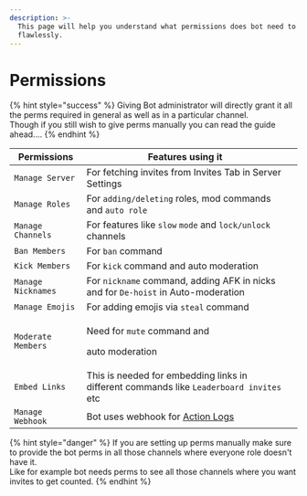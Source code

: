 ```yaml
---
description: >-
  This page will help you understand what permissions does bot need to work
  flawlessly.
---
```


# Permissions

{% hint style="success" %}
Giving Bot administrator will directly grant it all the perms required in general as well as in a particular channel.\
Though if you still wish to give perms manually you can read the guide ahead....
{% endhint %}

| Permissions        | Features using it                                                                       |   |
| ------------------ | --------------------------------------------------------------------------------------- | - |
| `Manage Server`    | For fetching invites from Invites Tab in Server Settings                                |   |
| `Manage Roles`     | For `adding/deleting` roles, mod commands and `auto role`                               |   |
| `Manage Channels`  | For features like `slow` `mode` and `lock/unlock` channels                              |   |
| `Ban Members`      | For `ban` command                                                                       |   |
| `Kick Members`     | For `kick` command and auto moderation                                                  |   |
| `Manage Nicknames` | For  `nickname` command, adding AFK in nicks and for `De-hoist` in Auto-moderation      |   |
| `Manage Emojis`    | For adding emojis via `steal` command                                                   |   |
| `Moderate Members` | <p>Need for <code>mute</code> command and</p><p>auto moderation</p>                     |   |
| `Embed Links`      | This is needed for embedding links in different commands like `Leaderboard invites` etc |   |
| `Manage Webhook`   | Bot uses webhook for [Action Logs](../website/dashboard/action-logs.md)                 |   |

{% hint style="danger" %}
If you are setting up perms manually make sure to provide the bot perms in all those channels where everyone role doesn't have it.\
Like for example bot needs perms to see all those channels where you want invites to get counted.
{% endhint %}
